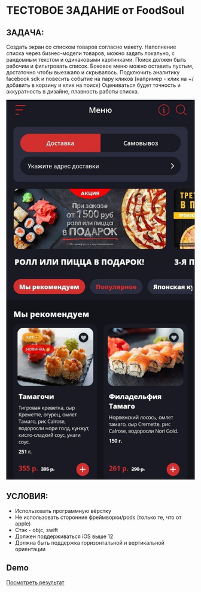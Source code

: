 # ТЕСТОВОЕ ЗАДАНИЕ от FoodSoul

## ЗАДАЧА:
Создать экран со списком товаров согласно макету.
Наполнение списка через бизнес-модели товаров, можно задать локально, с рандомным текстом и одинаковыми картинками. Поиск должен быть рабочим и фильтровать список. Боковое меню можно оставить пустым, достаточно чтобы выезжало и скрывалось.
Подключить аналитику facebook sdk и повесить событие на пару кликов (например - клик на +/добавить в корзину и клик на поиск)
Оцениваться будет точность и аккуратность в дизайне, плавность работы списка. 

[![Изображение задания](./taskImage.jpg)](#)

## УСЛОВИЯ:
- Использовать программную вёрстку
- Не использовать сторонние фреймворки/pods (только те, что от apple)
- Стэк - objc, swift
- Должен поддерживаться iOS выше 12
- Должна быть поддержка горизонтальной и вертикальной ориентации

## Demo
[Посмотреть результат](https://github.com/IlyaShpilko/TestTask_FoodSoul/blob/main/Demo.MP4)
